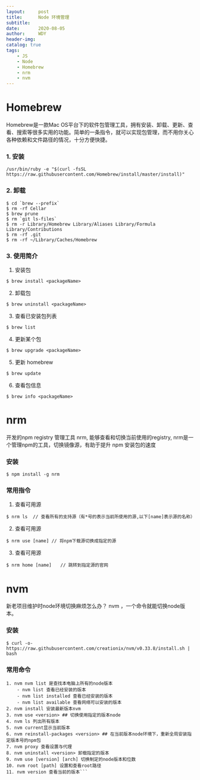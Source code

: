 ```yaml
---
layout:     post
title:      Node 环境管理
subtitle:   
date:       2020-08-05
author:     WDY
header-img: 
catalog: true
tags:
    - JS
    - Node
    - Homebrew
    - nrm
    - nvm
---
```

# Homebrew
Homebrew是一款Mac OS平台下的软件包管理工具，拥有安装、卸载、更新、查看、搜索等很多实用的功能。简单的一条指令，就可以实现包管理，而不用你关心各种依赖和文件路径的情况，十分方便快捷。
### 1. 安装
`/usr/bin/ruby -e "$(curl -fsSL https://raw.githubusercontent.com/Homebrew/install/master/install)"`

### 2. 卸载
```
$ cd `brew --prefix`
$ rm -rf Cellar
$ brew prune
$ rm `git ls-files`
$ rm -r Library/Homebrew Library/Aliases Library/Formula Library/Contributions
$ rm -rf .git
$ rm -rf ~/Library/Caches/Homebrew
```

### 3. 使用简介
1. 安装包
```
$ brew install <packageName>
```
2. 卸载包
```
$ brew uninstall <packageName>
```
3. 查看已安装包列表
```
$ brew list
```
4. 更新某个包
```
$ brew upgrade <packageName>
```
5. 更新 homebrew
```
$ brew update
```
6. 查看包信息
```
$ brew info <packageName>
```


# nrm
开发的npm registry 管理工具 nrm, 能够查看和切换当前使用的registry, 
nrm是一个管理npm的工具，切换镜像源，有助于提升 npm 安装包的速度

### 安装
```
$ npm install -g nrm
```
### 常用指令
1. 查看可用源
```
$ nrm ls  // 查看所有的支持源（有*号的表示当前所使用的源,以下[name]表示源的名称）
```
2. 查看可用源
```
$ nrm use [name] // 将npm下载源切换成指定的源
```
3. 查看可用源
```
$ nrm home [name]　　// 跳转到指定源的官网
```


# nvm
新老项目维护时node环境切换麻烦怎么办？
nvm ，一个命令就能切换node版本。

### 安装
```
$ curl -o- https://raw.githubusercontent.com/creationix/nvm/v0.33.8/install.sh | bash
```

### 常用命令
```
1. nvm nvm list 是查找本电脑上所有的node版本
    - nvm list 查看已经安装的版本
    - nvm list installed 查看已经安装的版本
    - nvm list available 查看网络可以安装的版本
2. nvm install 安装最新版本nvm
3. nvm use <version> ## 切换使用指定的版本node
4. nvm ls 列出所有版本
5. nvm current显示当前版本
6. nvm reinstall-packages <version> ## 在当前版本node环境下，重新全局安装指定版本号的npm包
7. nvm proxy 查看设置与代理
8. nvm uninstall <version> 卸载指定的版本
9. nvm use [version] [arch] 切换制定的node版本和位数
10. nvm root [path] 设置和查看root路径
11. nvm version 查看当前的版本```
```